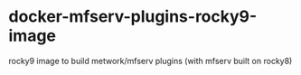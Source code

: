 # docker-mfserv-plugins-rocky9-image
rocky9 image to build metwork/mfserv plugins (with mfserv built on rocky8)
